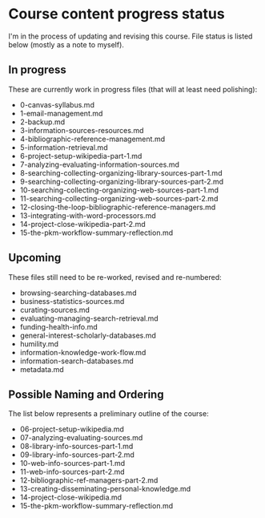 # Course content progress status

I'm in the process of updating and revising this course.
File status is listed below (mostly as a note to myself).

## In progress

These are currently work in progress files
(that will at least need polishing):

- 0-canvas-syllabus.md
- 1-email-management.md
- 2-backup.md
- 3-information-sources-resources.md
- 4-bibliographic-reference-management.md
- 5-information-retrieval.md
- 6-project-setup-wikipedia-part-1.md
- 7-analyzing-evaluating-information-sources.md
- 8-searching-collecting-organizing-library-sources-part-1.md
- 9-searching-collecting-organizing-library-sources-part-2.md
- 10-searching-collecting-organizing-web-sources-part-1.md
- 11-searching-collecting-organizing-web-sources-part-2.md
- 12-closing-the-loop-bibliographic-reference-managers.md
- 13-integrating-with-word-processors.md
- 14-project-close-wikipedia-part-2.md
- 15-the-pkm-workflow-summary-reflection.md

## Upcoming

These files still need to be re-worked, revised and re-numbered:

- browsing-searching-databases.md
- business-statistics-sources.md
- curating-sources.md
- evaluating-managing-search-retrieval.md
- funding-health-info.md
- general-interest-scholarly-databases.md
- humility.md
- information-knowledge-work-flow.md
- information-search-databases.md
- metadata.md

## Possible Naming and Ordering

The list below represents a preliminary outline of the course:

- 06-project-setup-wikipedia.md
- 07-analyzing-evaluating-sources.md
- 08-library-info-sources-part-1.md
- 09-library-info-sources-part-2.md
- 10-web-info-sources-part-1.md
- 11-web-info-sources-part-2.md
- 12-bibliographic-ref-managers-part-2.md
- 13-creating-disseminating-personal-knowledge.md
- 14-project-close-wikipedia.md
- 15-the-pkm-workflow-summary-reflection.md

